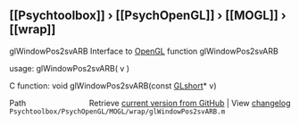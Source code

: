 ## [[Psychtoolbox]] &#8250; [[PsychOpenGL]] &#8250; [[MOGL]] &#8250; [[wrap]]

glWindowPos2svARB  Interface to [OpenGL](OpenGL) function glWindowPos2svARB  
  
usage:  glWindowPos2svARB( v )  
  
C function:  void glWindowPos2svARB(const [GLshort](GLshort)\* v)  




<div class="code_header" style="text-align:right;">
  <span style="float:left;">Path&nbsp;&nbsp;</span> <span class="counter">Retrieve <a href=
  "https://raw.github.com/Psychtoolbox-3/Psychtoolbox-3/beta/Psychtoolbox/PsychOpenGL/MOGL/wrap/glWindowPos2svARB.m">current version from GitHub</a> | View <a href=
  "https://github.com/Psychtoolbox-3/Psychtoolbox-3/commits/beta/Psychtoolbox/PsychOpenGL/MOGL/wrap/glWindowPos2svARB.m">changelog</a></span>
</div>
<div class="code">
  <code>Psychtoolbox/PsychOpenGL/MOGL/wrap/glWindowPos2svARB.m</code>
</div>

